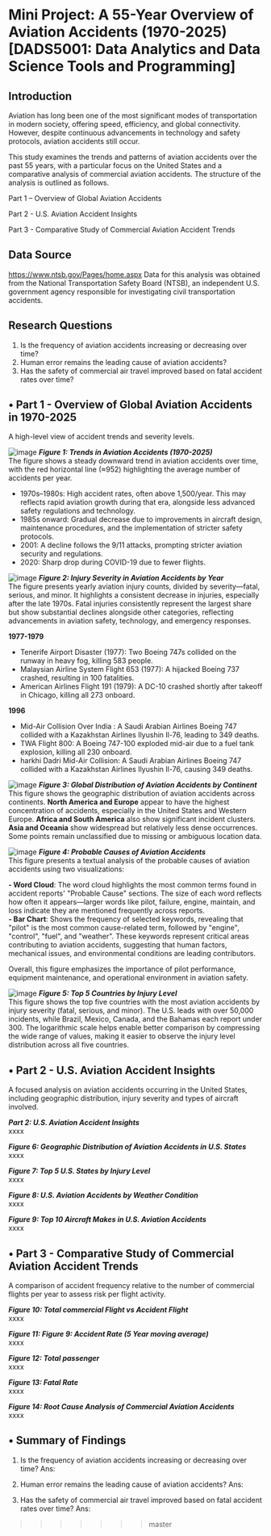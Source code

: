 Mini Project: A 55-Year Overview of Aviation Accidents (1970-2025)  
[DADS5001: Data Analytics and Data Science Tools and Programming]
=======
## Introduction
Aviation has long been one of the most significant modes of transportation in modern society, offering speed, efficiency, and global connectivity. However, despite continuous advancements in technology and safety protocols, aviation accidents still occur. 

This study examines the trends and patterns of aviation accidents over the past 55 years, with a particular focus on the United States and a comparative analysis of commercial aviation accidents. The structure of the analysis is outlined as follows.

Part 1 – Overview of Global Aviation Accidents

Part 2 - U.S. Aviation Accident Insights

Part 3 - Comparative Study of Commercial Aviation Accident Trends

## Data Source
https://www.ntsb.gov/Pages/home.aspx Data for this analysis was obtained from the National Transportation Safety Board (NTSB), an independent U.S. government agency responsible for investigating civil transportation accidents.

## Research Questions
1. Is the frequency of aviation accidents increasing or decreasing over time?
2. Human error remains the leading cause of aviation accidents?
3. Has the safety of commercial air travel improved based on fatal accident rates over time?

## • Part 1 - Overview of Global Aviation Accidents in 1970-2025
A high-level view of accident trends and severity levels.

![image](https://github.com/PTUNTUK/Aviation_Accident_Graphs/blob/main/figure_1_accidents_trend.png) 
***Figure 1: Trends in Aviation Accidents (1970-2025)***  
The figure shows a steady downward trend in aviation accidents over time, with the red horizontal line (≈952) highlighting the average number of accidents per year.
-  	1970s–1980s: High accident rates, often above 1,500/year. This may reflects rapid aviation growth during that era, alongside less advanced safety regulations and technology.
-  	1985s onward: Gradual decrease due to improvements in aircraft design, maintenance procedures, and the implementation of stricter safety protocols.
-  	2001: A decline follows the 9/11 attacks, prompting stricter aviation security and regulations.
-  	2020: Sharp drop during COVID-19 due to fewer flights.


![image](https://github.com/PTUNTUK/Aviation_Accident_Graphs/blob/main/figure_2_injury_severity.png)
***Figure 2: Injury Severity in Aviation Accidents by Year***  
The figure presents yearly aviation injury counts, divided by severity—fatal, serious, and minor. It highlights a consistent decrease in injuries, especially after the late 1970s. Fatal injuries consistently represent the largest share but show substantial declines alongside other categories, reflecting advancements in aviation safety, technology, and emergency responses.

**1977-1979**  
-  Tenerife Airport Disaster (1977): Two Boeing 747s collided on the runway in heavy fog, killing 583 people.
-  Malaysian Airline System Flight 653 (1977): A hijacked Boeing 737 crashed, resulting in 100 fatalities.
-  American Airlines Flight 191 (1979): A DC-10 crashed shortly after takeoff in Chicago, killing all 273 onboard.

**1996**  
-  Mid-Air Collision Over India : A Saudi Arabian Airlines Boeing 747 collided with a Kazakhstan Airlines Ilyushin Il-76, leading to 349 deaths.
-  TWA Flight 800: A Boeing 747-100 exploded mid-air due to a fuel tank explosion, killing all 230 onboard.
-   harkhi Dadri Mid-Air Collision: A Saudi Arabian Airlines Boeing 747 collided with a Kazakhstan Airlines Ilyushin Il-76, causing 349 deaths.


![image](https://github.com/PTUNTUK/Aviation_Accident_Graphs/blob/main/figure_3_accidents_continent.png)
***Figure 3: Global Distribution of Aviation Accidents by Continent***  
This figure shows the geographic distribution of aviation accidents across continents.  **North America and Europe** appear to have the highest concentration of accidents, especially in the United States and Western Europe.  **Africa and South America** also show significant incident clusters. **Asia and Oceania** show widespread but relatively less dense occurrences. Some points remain unclassified due to missing or ambiguous location data.


![image](https://github.com/PTUNTUK/Aviation_Accident_Graphs/blob/main/figure_4_probable_causes.png)
***Figure 4: Probable Causes of Aviation Accidents***  
This figure presents a textual analysis of the probable causes of aviation accidents using two visualizations:  

**-  Word Cloud**: The word cloud highlights the most common terms found in accident reports' "Probable Cause" sections. The size of each word reflects how often it appears—larger words like pilot, failure, engine, maintain, and loss indicate they are mentioned frequently across reports.  
**-  Bar Chart**: Shows the frequency of selected keywords, revealing that "pilot" is the most common cause-related term, followed by "engine", "control", "fuel", and "weather". These keywords represent critical areas contributing to aviation accidents, suggesting that human factors, mechanical issues, and environmental conditions are leading contributors.  

Overall, this figure emphasizes the importance of pilot performance, equipment maintenance, and operational environment in aviation safety.


![image](https://github.com/PTUNTUK/Aviation_Accident_Graphs/blob/main/figure_5_top5_countries.png)
***Figure 5: Top 5 Countries by Injury Level***  
This figure shows the top five countries with the most aviation accidents by injury severity (fatal, serious, and minor). The U.S. leads with over 50,000 incidents, while Brazil, Mexico, Canada, and the Bahamas each report under 300. The logarithmic scale helps enable better comparison by compressing the wide range of values, making it easier to observe the injury level distribution across all five countries.


## • Part 2 - U.S. Aviation Accident Insights
A focused analysis on aviation accidents occurring in the United States, including geographic distribution, injury severity and types of aircraft involved.

***Part 2: U.S. Aviation Accident Insights***  
xxxx  

***Figure 6: Geographic Distribution of Aviation Accidents in U.S. States***  
xxxx

***Figure 7: Top 5 U.S. States by Injury Level***  
xxxx

***Figure 8: U.S. Aviation Accidents by Weather Condition***  
xxxx

***Figure 9: Top 10 Aircraft Makes in U.S. Aviation Accidents***  
xxxx

## • Part 3 - Comparative Study of Commercial Aviation Accident Trends
A comparison of accident frequency relative to the number of commercial flights per year to assess risk per flight activity.

***Figure 10: Total commercial Flight vs Accident Flight***  
xxxx  

***Figure 11: Figure 9: Accident Rate (5 Year moving average)***  
xxxx  

***Figure 12: Total passenger***  
xxxx  

***Figure 13: Fatal Rate***  
xxxx  

***Figure 14: Root Cause Analysis of Commercial Aviation Accidents***  
xxxx  

## • Summary of Findings
1. Is the frequency of aviation accidents increasing or decreasing over time?
Ans:

2. Human error remains the leading cause of aviation accidents?
Ans:

3. Has the safety of commercial air travel improved based on fatal accident rates over time?
Ans:

>>>>>>> master
